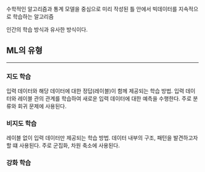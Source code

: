 수학적인 알고리즘과 통계 모델을 중심으로 미리 작성된 틀 안에서 빅데이터를 지속적으로 학습하는 알고리즘

인간의 학습 방식과 유사한 방식이다.

## ML의 유형
---
### 지도 학습
입력 데이터와 해당 데이터에 대한 정답(레이블)이 함께 제공되는 학습 방법.
입력 데이터와 레이블 관의 관계를 학습하여 새로운 입력 데이터에 대한 예측을 수행한다.
주로 분류와 회귀 문제에 사용된다.

### 비지도 학습
레이블 없이 입력 데이터만 제공되는 학습 방법.
데이터 내부의 구조, 패턴을 발견하고자 할 떄 사용된다.
주로 군집화, 차원 축소에 사용된다.


### 강화 학습

